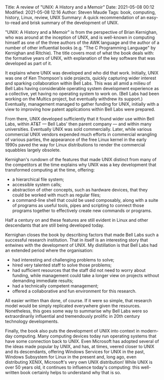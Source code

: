 Title: A review of "UNIX: A History and a Memoir" 
Date: 2021-05-08 00:12
Modified: 2021-05-08 12:16
Author: Steven Maude
Tags: book, computing, history, Linux, review, UNIX
Summary: A quick recommendation of an easy-to-read and brisk summary of the development of UNIX.

"UNIX: A History and a Memoir" is from the perspective of Brian
Kernighan, who was around at the inception of UNIX, and is well-known in
computing himself as one of the three authors of the AWK language and
the author of a number of other influential books (e.g. "The C
Programming Language" by Kernighan and Ritchie). The title covers most
of what the book deals with: the formative years of UNIX, with
explanation of the key software that was developed as part of it.

It explains where UNIX was developed and who did that work. Initially,
UNIX was one of Ken Thompson's side projects, quickly capturing wider
interest and sparking collaboration within Bell Labs. This was all amid
a milieu of Bell Labs having considerable operating system development
experience as a collective, yet having no operating system to work on.
(Bell Labs had been working on the Multics project, but eventually
withdrew its support.) Eventually, management managed to gather funding
for UNIX, initially with a view to improving how patent applications
within Bell Labs were prepared.

From there, UNIX developed sufficiently that it found wider use within
Bell Labs, within AT&T — Bell Labs' then parent company — and within
many universities. Eventually UNIX was sold commercially. Later, while
various commercial UNIX vendors expended much efforts in commercial
wrangling of various parties, the appearance of the free Linux kernel in
the early 1990s paved the way for Linux distributions to render the
commercial squabbles largely obsolete.

Kernighan's rundown of the features that made UNIX distinct from many of
the competitors at the time explains why UNIX was a key development that
transformed computing at the time, offering:

* a hierarchical file system;
* accessible system calls;
* abstraction of other concepts, such as hardware devices, that they
  could be worked with much as regular files;
* a command-line shell that could be used composably, along with a suite
  of programs as useful tools, pipes and scripting to connect those
  programs together to effectively create new commands or programs.

Half a century on and these features are still evident in Linux and
other descendants that are still being developed today.

Kernighan closes the book by describing factors that made Bell Labs such
a successful research institution. That in itself is an interesting
story that entwines with the development of UNIX. My distillation is
that Bell Labs had an extended period where the organisation:

* had interesting and challenging problems to solve;
* hired very talented staff to solve those problems;
* had sufficient resources that the staff did not need to worry about
  funding, while management could take a longer view on projects without
  demanding immediate results;
* had a technically competent management;
* offered a collaborative and fun environment for this research.

All easier written than done, of course. If it were so simple, that
research model would be simply replicated everywhere given the
resources. Nonetheless, this goes some way to summarise why Bell Labs
were so extraordinarily influential and tremendously prolific in 20th
century technology developments.

Finally, the book also puts the development of UNIX into context in
modern-day computing. Many computing devices today run operating systems
that have some connection back to UNIX. Even Microsoft has adopted
several of the ideas made popular by UNIX, and has, at times, veered
closer to UNIX and its descendants, offering Windows Services for UNIX
in the past, Windows Subsystem for Linux in the present and, long ago,
even distributing XENIX, Microsoft's very own UNIX distribution! While
UNIX is over 50 years old, it continues to influence today's computing:
this well-written book certainly helps to understand why that is so.

